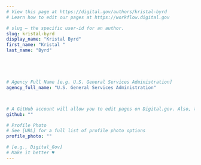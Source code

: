 ```yaml
---
# View this page at https://digital.gov/authors/kristal-byrd
# Learn how to edit our pages at https://workflow.digital.gov

# slug — the specific user-id for an author.
slug: kristal-byrd
display_name: "Kristal Byrd"
first_name: "Kristal "
last_name: "Byrd"





# Agency Full Name [e.g. U.S. General Services Administration]
agency_full_name: "U.S. General Services Administration"



# A GitHub account will allow you to edit pages on Digital.gov. Also, the image used in your GitHub account can be used to populate your digital.gov profile photo. Learn more about getting a Github account at [URL]
github: ""

# Profile Photo
# See [URL] for a full list of profile photo options
profile_photo: ""

# [e.g., Digital_Gov]
# Make it better ♥
---
```

